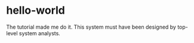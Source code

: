 # hello-world
The tutorial made me do it.
This system must have been designed by top-level system analysts.

